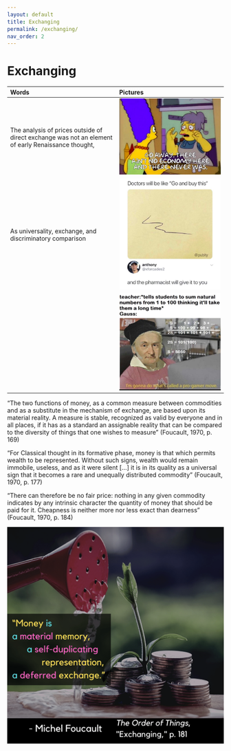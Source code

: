 ```yaml
---
layout: default
title: Exchanging
permalink: /exchanging/
nav_order: 2
---
```


# Exchanging

| Words | Pictures |
|:---------------------------------|:------------------------------------------------------|
| The analysis of prices outside of direct exchange was not an element of early Renaissance thought, | ![economy meme](../memes/economymeme.png) |
| As universality, exchange, and discriminatory comparison | ![symbols of exchange](../memes/exchangesymbol.jpg) |
| | ![pro gamer move](../memes/gaussmath.jpg) |


“The two functions of money, as a common measure between commodities and as a substitute in the mechanism of exchange, are based upon its material reality. A measure is stable, recognized as valid by everyone and in all places, if it has as a standard an assignable reality that can be compared to the diversity of things that one wishes to measure” (Foucault, 1970, p. 169)

“For Classical thought in its formative phase, money is that which permits wealth to be represented. Without such signs, wealth would remain immobile, useless, and as it were silent [...] it is in its quality as a universal sign that it becomes a rare and unequally distributed commodity” (Foucault, 1970, p. 177)

“There can therefore be no fair price: nothing in any given commodity indicates by any intrinsic character the quantity of money that should be paid for it. Cheapness is neither more nor less exact than dearness” (Foucault, 1970, p. 184)

![Exchanging](../graphics/toot_exchanging_graphic.png)
